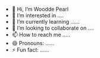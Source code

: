 - 👋 Hi, I’m Woodde Pearl
- 👀 I’m interested in ....
- 🌱 I’m currently learning ......
- 💞️ I’m looking to collaborate on ....
- 📫 How to reach me .....
- 😄 Pronouns: ......
- ⚡ Fun fact: ......

<!---
wooddellpearl/wooddellpearl is a ✨ special ✨ repository because its `README.md` (this file) appears on your GitHub profile.
You can click the Preview link to take a look at your changes.
--->
